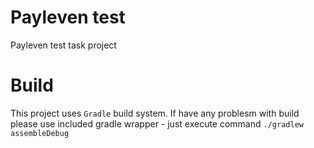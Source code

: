 # Payleven test
Payleven test task project

Build
===================
This project uses `Gradle` build system. If have any problesm with build 
please use included gradle wrapper - just execute command `./gradlew assembleDebug`
